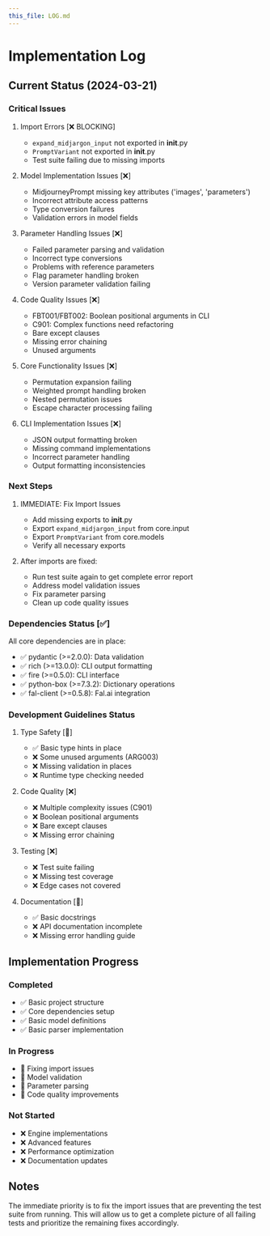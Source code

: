 ```yaml
---
this_file: LOG.md
---
```

# Implementation Log

## Current Status (2024-03-21)

### Critical Issues

1. Import Errors [❌ BLOCKING]
   - `expand_midjargon_input` not exported in __init__.py
   - `PromptVariant` not exported in __init__.py
   - Test suite failing due to missing imports

2. Model Implementation Issues [❌]
   - MidjourneyPrompt missing key attributes ('images', 'parameters')
   - Incorrect attribute access patterns
   - Type conversion failures
   - Validation errors in model fields

3. Parameter Handling Issues [❌]
   - Failed parameter parsing and validation
   - Incorrect type conversions
   - Problems with reference parameters
   - Flag parameter handling broken
   - Version parameter validation failing

4. Code Quality Issues [❌]
   - FBT001/FBT002: Boolean positional arguments in CLI
   - C901: Complex functions need refactoring
   - Bare except clauses
   - Missing error chaining
   - Unused arguments

5. Core Functionality Issues [❌]
   - Permutation expansion failing
   - Weighted prompt handling broken
   - Nested permutation issues
   - Escape character processing failing

6. CLI Implementation Issues [❌]
   - JSON output formatting broken
   - Missing command implementations
   - Incorrect parameter handling
   - Output formatting inconsistencies

### Next Steps

1. IMMEDIATE: Fix Import Issues
   - Add missing exports to __init__.py
   - Export `expand_midjargon_input` from core.input
   - Export `PromptVariant` from core.models
   - Verify all necessary exports

2. After imports are fixed:
   - Run test suite again to get complete error report
   - Address model validation issues
   - Fix parameter parsing
   - Clean up code quality issues

### Dependencies Status [✅]

All core dependencies are in place:
- ✅ pydantic (>=2.0.0): Data validation
- ✅ rich (>=13.0.0): CLI output formatting
- ✅ fire (>=0.5.0): CLI interface
- ✅ python-box (>=7.3.2): Dictionary operations
- ✅ fal-client (>=0.5.8): Fal.ai integration

### Development Guidelines Status

1. Type Safety [🚧]
   - ✅ Basic type hints in place
   - ❌ Some unused arguments (ARG003)
   - ❌ Missing validation in places
   - ❌ Runtime type checking needed

2. Code Quality [❌]
   - ❌ Multiple complexity issues (C901)
   - ❌ Boolean positional arguments
   - ❌ Bare except clauses
   - ❌ Missing error chaining

3. Testing [❌]
   - ❌ Test suite failing
   - ❌ Missing test coverage
   - ❌ Edge cases not covered

4. Documentation [🚧]
   - ✅ Basic docstrings
   - ❌ API documentation incomplete
   - ❌ Missing error handling guide

## Implementation Progress

### Completed
- ✅ Basic project structure
- ✅ Core dependencies setup
- ✅ Basic model definitions
- ✅ Basic parser implementation

### In Progress
- 🚧 Fixing import issues
- 🚧 Model validation
- 🚧 Parameter parsing
- 🚧 Code quality improvements

### Not Started
- ❌ Engine implementations
- ❌ Advanced features
- ❌ Performance optimization
- ❌ Documentation updates

## Notes

The immediate priority is to fix the import issues that are preventing the test suite from running. This will allow us to get a complete picture of all failing tests and prioritize the remaining fixes accordingly.
